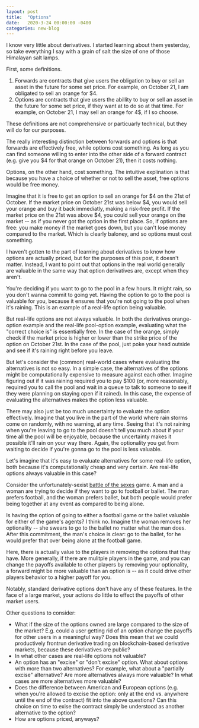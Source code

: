 ```yaml
---
layout: post
title:  "Options"
date:   2020-3-24 00:00:00 -0400
categories: new-blog
---
```


I know very little about derivatives. I started learning about them yesterday, so take everything I say with a grain of salt the size of one of those Himalayan salt lamps. 

First, some definitions. 

1. Forwards are contracts that give users the obligation to buy or sell an asset in the future for some set price. For example, on October 21, I am obligated to sell an orange for $4. 
2. Options are contracts that give users the abillity to buy or sell an asset in the future for some set price, if they want at to do so at that time. For example, on October 21, I may sell an orange for 4$, if I so choose. 

These definitions are not comprehensive or particuarly technical, but they will do for our purposes. 

The really interesting distinction between forwards and options is that forwards are effectively free, while options cost something. As long as you can find someone willing to enter into the other side of a forward contract (e.g. give you $4 for that orange on October 21), then it costs nothing. 

Options, on the other hand, cost something. The intuitive explination is that because you have a choice of whether or not to sell the asset, free options would be free money. 

Imagine that it is free to get an option to sell an orange for $4 on the 21st of October. If the market price on October 21st was below $4, you would sell your orange and buy it back immediatly, making a risk-free profit. If the market price on the 21st was above $4, you could sell your orange on the market -- as if you never got the option in the first place. So, if options are free: you make money if the market goes down, but you can't lose money compared to the market. Which is clearly baloney, and so options must cost something. 

I haven't gotten to the part of learning about derivatives to know how options are actually priced, but for the purposes of this post, it doesn't matter. Instead, I want to point out that options in the real world generally are valuable in the same way that option derivatives are, except when they aren't.

You're deciding if you want to go to the pool in a few hours. It might rain, so you don't wanna commit to going yet. Having the option to go to the pool is valuable for you, because it ensures that you're not going to the pool when it's raining. This is an example of a real-life option being valuable. 

But real-life options are not always valuable. In both the derivatives orange-option example and the real-life pool-option example, evaluating what the "correct choice is" is essentially free. In the case of the orange, simply check if the market price is higher or lower than the strike price of the option on October 21st. In the case of the pool, just poke your head outside and see if it's raining right before you leave.

But let's consider the (common) real-world cases where evaluating the alternatives is not so easy. In a simple case, the alternatives of the options might be computationally expensive to measure against each other. Imagine figuring out if it was raining required you to pay $100 (or, more reasonably, required you to call the pool and wait in a queue to talk to someone to see if they were planning on staying open if it rained). In this case, the expense of evaluating the alternatives makes the option less valuable. 

There may also just be too much uncertainty to evaluate the option effectively. Imagine that you live in the part of the world where rain storms come on randomly, with no warning, at any time. Seeing that it's not raining when you're leaving to go to the pool doesn't tell you much about if your time all the pool will be enjoyable, because the uncertainty makes it possible it'll rain on your way there. Again, the optionality you get from waiting to decide if you're gonna go to the pool is less valuable.

Let's imagine that it's easy to evaluate alternatives for some real-life option, both because it's computationally cheap and very certain. Are real-life options always valuable in this case?

Consider the unfortunately-sexist [battle of the sexes](https://en.wikipedia.org/wiki/Battle_of_the_sexes_(game_theory)) game. A man and a woman are trying to decide if they want to go to football or ballet. The man prefers football, and the woman prefers ballet, but both people would prefer being together at any event as compared to being alone. 

Is having the option of going to either a football game or the ballet valuable for either of the game's agents? I think no. Imagine the woman removes her optionality -- she swears to go to the ballet no matter what the man does. After this commitment, the man's choice is clear: go to the ballet, for he would prefer that over being alone at the football game. 

Here, there is actually value to the players in removing the options that they have. More generally, if there are mulitple players in the game, and you can change the payoffs available to other players by removing your optionality, a forward might be more valuable than an option is -- as it could drive other players behavior to a higher payoff for you. 

Notably, standard derivative options don't have any of these features. In the face of a large market, your actions do little to effect the payoffs of other market users. 


Other questions to consider:
- What if the size of the options owned are large compared to the size of the market? E.g. could a user getting rid of an option change the payoffs for other users in a meaningful way? Does this mean that we could productively frontrun derivative trading on blockchain-based derivative markets, because these derivatives are public? 
- In what other cases are real-life options not valuable?
- An option has an "excise" or "don't excise" option. What about options with more than two alternatives? For example, what about a "partially excise" alternative? Are more alternatives always more valuable? In what cases are more alternatives more valuable? 
- Does the difference between American and European options (e.g. when you're allowed to excise the option: only at the end vs. anywhere until the end of the contract) fit into the above questions? Can this choice on time to exise the contract simply be understood as another alternative to the option? 
- How are options priced, anyways?